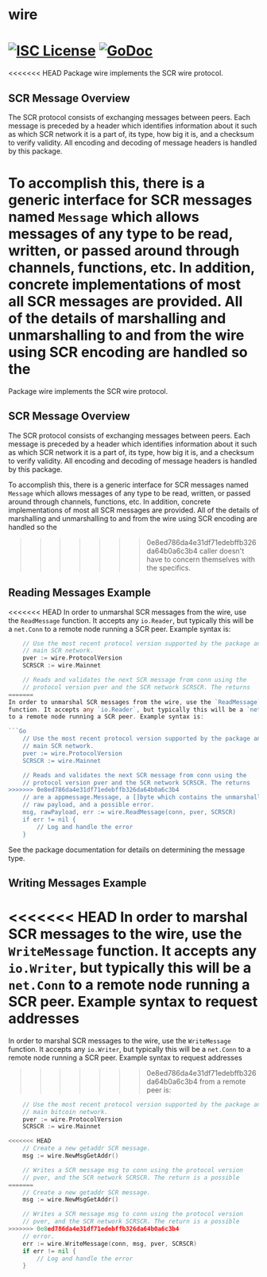 wire
====

[![ISC License](http://img.shields.io/badge/license-ISC-blue.svg)](https://choosealicense.com/licenses/isc/)
[![GoDoc](https://img.shields.io/badge/godoc-reference-blue.svg)](http://godoc.org/github.com/SCR-NETWORK/SCR_Network/wire)
=======

<<<<<<< HEAD
Package wire implements the SCR wire protocol.

## SCR Message Overview

The SCR protocol consists of exchanging messages between peers. Each message
is preceded by a header which identifies information about it such as which
SCR network it is a part of, its type, how big it is, and a checksum to
verify validity. All encoding and decoding of message headers is handled by this
package.

To accomplish this, there is a generic interface for SCR messages named
`Message` which allows messages of any type to be read, written, or passed
around through channels, functions, etc. In addition, concrete implementations
of most all SCR messages are provided. All of the details of marshalling and 
unmarshalling to and from the wire using SCR encoding are handled so the 
=======
Package wire implements the SCR wire protocol.

## SCR Message Overview

The SCR protocol consists of exchanging messages between peers. Each message
is preceded by a header which identifies information about it such as which
SCR network it is a part of, its type, how big it is, and a checksum to
verify validity. All encoding and decoding of message headers is handled by this
package.

To accomplish this, there is a generic interface for SCR messages named
`Message` which allows messages of any type to be read, written, or passed
around through channels, functions, etc. In addition, concrete implementations
of most all SCR messages are provided. All of the details of marshalling and 
unmarshalling to and from the wire using SCR encoding are handled so the 
>>>>>>> 0e8ed786da4e31df71edebffb326da64b0a6c3b4
caller doesn't have to concern themselves with the specifics.

## Reading Messages Example

<<<<<<< HEAD
In order to unmarshal SCR messages from the wire, use the `ReadMessage`
function. It accepts any `io.Reader`, but typically this will be a `net.Conn`
to a remote node running a SCR peer. Example syntax is:

```Go
	// Use the most recent protocol version supported by the package and the
	// main SCR network.
	pver := wire.ProtocolVersion
	SCRSCR := wire.Mainnet

	// Reads and validates the next SCR message from conn using the
	// protocol version pver and the SCR network SCRSCR. The returns
=======
In order to unmarshal SCR messages from the wire, use the `ReadMessage`
function. It accepts any `io.Reader`, but typically this will be a `net.Conn`
to a remote node running a SCR peer. Example syntax is:

```Go
	// Use the most recent protocol version supported by the package and the
	// main SCR network.
	pver := wire.ProtocolVersion
	SCRSCR := wire.Mainnet

	// Reads and validates the next SCR message from conn using the
	// protocol version pver and the SCR network SCRSCR. The returns
>>>>>>> 0e8ed786da4e31df71edebffb326da64b0a6c3b4
	// are a appmessage.Message, a []byte which contains the unmarshalled
	// raw payload, and a possible error.
	msg, rawPayload, err := wire.ReadMessage(conn, pver, SCRSCR)
	if err != nil {
		// Log and handle the error
	}
```

See the package documentation for details on determining the message type.

## Writing Messages Example

<<<<<<< HEAD
In order to marshal SCR messages to the wire, use the `WriteMessage`
function. It accepts any `io.Writer`, but typically this will be a `net.Conn`
to a remote node running a SCR peer. Example syntax to request addresses
=======
In order to marshal SCR messages to the wire, use the `WriteMessage`
function. It accepts any `io.Writer`, but typically this will be a `net.Conn`
to a remote node running a SCR peer. Example syntax to request addresses
>>>>>>> 0e8ed786da4e31df71edebffb326da64b0a6c3b4
from a remote peer is:

```Go
	// Use the most recent protocol version supported by the package and the
	// main bitcoin network.
	pver := wire.ProtocolVersion
	SCRSCR := wire.Mainnet

<<<<<<< HEAD
	// Create a new getaddr SCR message.
	msg := wire.NewMsgGetAddr()

	// Writes a SCR message msg to conn using the protocol version
	// pver, and the SCR network SCRSCR. The return is a possible
=======
	// Create a new getaddr SCR message.
	msg := wire.NewMsgGetAddr()

	// Writes a SCR message msg to conn using the protocol version
	// pver, and the SCR network SCRSCR. The return is a possible
>>>>>>> 0e8ed786da4e31df71edebffb326da64b0a6c3b4
	// error.
	err := wire.WriteMessage(conn, msg, pver, SCRSCR)
	if err != nil {
		// Log and handle the error
	}
```
